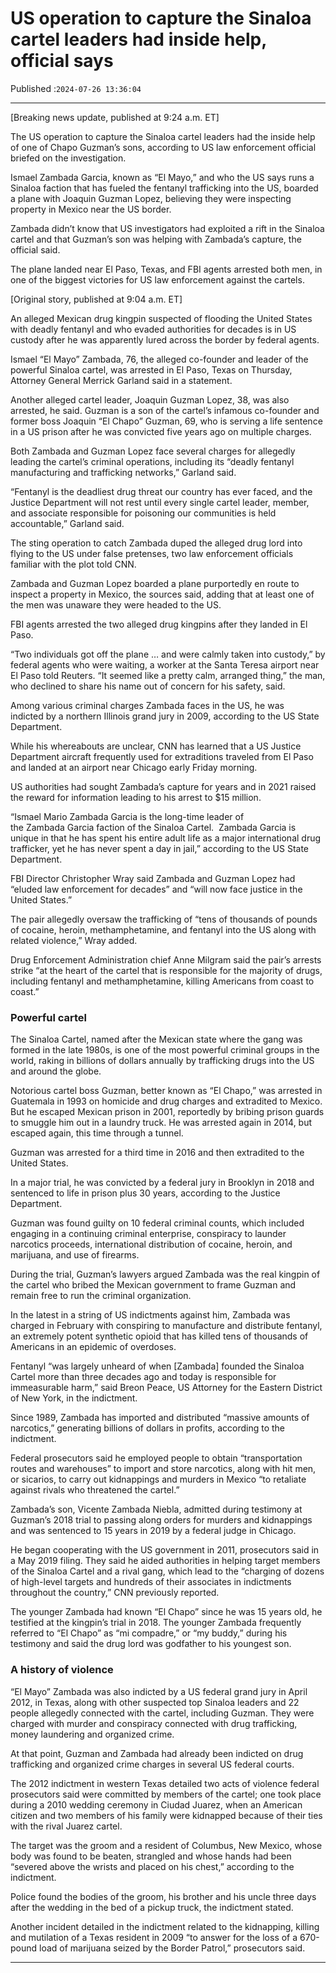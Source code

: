 # US operation to capture the Sinaloa cartel leaders had inside help, official says

Published :`2024-07-26 13:36:04`

---

[Breaking news update, published at 9:24 a.m. ET]

The US operation to capture the Sinaloa cartel leaders had the inside help of one of Chapo Guzman’s sons, according to US law enforcement official briefed on the investigation.

Ismael Zambada Garcia, known as “El Mayo,” and who the US says runs a Sinaloa faction that has fueled the fentanyl trafficking into the US, boarded a plane with Joaquin Guzman Lopez, believing they were inspecting property in Mexico near the US border.

Zambada didn’t know that US investigators had exploited a rift in the Sinaloa cartel and that Guzman’s son was helping with Zambada’s capture, the official said.

The plane landed near El Paso, Texas, and FBI agents arrested both men, in one of the biggest victories for US law enforcement against the cartels.

[Original story, published at 9:04 a.m. ET]

An alleged Mexican drug kingpin suspected of flooding the United States with deadly fentanyl and who evaded authorities for decades is in US custody after he was apparently lured across the border by federal agents.

Ismael “El Mayo” Zambada, 76, the alleged co-founder and leader of the powerful Sinaloa cartel, was arrested in El Paso, Texas on Thursday, Attorney General Merrick Garland said in a statement.

Another alleged cartel leader, Joaquin Guzman Lopez, 38, was also arrested, he said. Guzman is a son of the cartel’s infamous co-founder and former boss Joaquin “El Chapo” Guzman, 69, who is serving a life sentence in a US prison after he was convicted five years ago on multiple charges.

Both Zambada and Guzman Lopez face several charges for allegedly leading the cartel’s criminal operations, including its “deadly fentanyl manufacturing and trafficking networks,” Garland said.

“Fentanyl is the deadliest drug threat our country has ever faced, and the Justice Department will not rest until every single cartel leader, member, and associate responsible for poisoning our communities is held accountable,” Garland said.

The sting operation to catch Zambada duped the alleged drug lord into flying to the US under false pretenses, two law enforcement officials familiar with the plot told CNN.

Zambada and Guzman Lopez boarded a plane purportedly en route to inspect a property in Mexico, the sources said, adding that at least one of the men was unaware they were headed to the US.

FBI agents arrested the two alleged drug kingpins after they landed in El Paso.

“Two individuals got off the plane … and were calmly taken into custody,” by federal agents who were waiting, a worker at the Santa Teresa airport near El Paso told Reuters. “It seemed like a pretty calm, arranged thing,” the man, who declined to share his name out of concern for his safety, said.

Among various criminal charges Zambada faces in the US, he was indicted by a northern Illinois grand jury in 2009, according to the US State Department.

While his whereabouts are unclear, CNN has learned that a US Justice Department aircraft frequently used for extraditions traveled from El Paso and landed at an airport near Chicago early Friday morning.

US authorities had sought Zambada’s capture for years and in 2021 raised the reward for information leading to his arrest to $15 million.

“Ismael Mario Zambada Garcia is the long-time leader of the Zambada Garcia faction of the Sinaloa Cartel.  Zambada Garcia is unique in that he has spent his entire adult life as a major international drug trafficker, yet he has never spent a day in jail,” according to the US State Department.

FBI Director Christopher Wray said Zambada and Guzman Lopez had “eluded law enforcement for decades” and “will now face justice in the United States.”

The pair allegedly oversaw the trafficking of “tens of thousands of pounds of cocaine, heroin, methamphetamine, and fentanyl into the US along with related violence,” Wray added.

Drug Enforcement Administration chief Anne Milgram said the pair’s arrests strike “at the heart of the cartel that is responsible for the majority of drugs, including fentanyl and methamphetamine, killing Americans from coast to coast.”

### Powerful cartel

The Sinaloa Cartel, named after the Mexican state where the gang was formed in the late 1980s, is one of the most powerful criminal groups in the world, raking in billions of dollars annually by trafficking drugs into the US and around the globe.

Notorious cartel boss Guzman, better known as “El Chapo,” was arrested in Guatemala in 1993 on homicide and drug charges and extradited to Mexico. But he escaped Mexican prison in 2001, reportedly by bribing prison guards to smuggle him out in a laundry truck. He was arrested again in 2014, but escaped again, this time through a tunnel.

Guzman was arrested for a third time in 2016 and then extradited to the United States.

In a major trial, he was convicted by a federal jury in Brooklyn in 2018 and sentenced to life in prison plus 30 years, according to the Justice Department.

Guzman was found guilty on 10 federal criminal counts, which included engaging in a continuing criminal enterprise, conspiracy to launder narcotics proceeds, international distribution of cocaine, heroin, and marijuana, and use of firearms.

During the trial, Guzman’s lawyers argued Zambada was the real kingpin of the cartel who bribed the Mexican government to frame Guzman and remain free to run the criminal organization.

In the latest in a string of US indictments against him, Zambada was charged in February with conspiring to manufacture and distribute fentanyl, an extremely potent synthetic opioid that has killed tens of thousands of Americans in an epidemic of overdoses.

Fentanyl “was largely unheard of when [Zambada] founded the Sinaloa Cartel more than three decades ago and today is responsible for immeasurable harm,” said Breon Peace, US Attorney for the Eastern District of New York, in the indictment.

Since 1989, Zambada has imported and distributed “massive amounts of narcotics,” generating billions of dollars in profits, according to the indictment.

Federal prosecutors said he employed people to obtain “transportation routes and warehouses” to import and store narcotics, along with hit men, or sicarios, to carry out kidnappings and murders in Mexico “to retaliate against rivals who threatened the cartel.”

Zambada’s son, Vicente Zambada Niebla, admitted during testimony at Guzman’s 2018 trial to passing along orders for murders and kidnappings and was sentenced to 15 years in 2019 by a federal judge in Chicago.

He began cooperating with the US government in 2011, prosecutors said in a May 2019 filing. They said he aided authorities in helping target members of the Sinaloa Cartel and a rival gang, which lead to the “charging of dozens of high-level targets and hundreds of their associates in indictments throughout the country,” CNN previously reported.

The younger Zambada had known “El Chapo” since he was 15 years old, he testified at the kingpin’s trial in 2018. The younger Zambada frequently referred to “El Chapo” as “mi compadre,” or “my buddy,” during his testimony and said the drug lord was godfather to his youngest son.

### A history of violence

“El Mayo” Zambada was also indicted by a US federal grand jury in April 2012, in Texas, along with other suspected top Sinaloa leaders and 22 people allegedly connected with the cartel, including Guzman. They were charged with murder and conspiracy connected with drug trafficking, money laundering and organized crime.

At that point, Guzman and Zambada had already been indicted on drug trafficking and organized crime charges in several US federal courts.

The 2012 indictment in western Texas detailed two acts of violence federal prosecutors said were committed by members of the cartel; one took place during a 2010 wedding ceremony in Ciudad Juarez, when an American citizen and two members of his family were kidnapped because of their ties with the rival Juarez cartel.

The target was the groom and a resident of Columbus, New Mexico, whose body was found to be beaten, strangled and whose hands had been “severed above the wrists and placed on his chest,” according to the indictment.

Police found the bodies of the groom, his brother and his uncle three days after the wedding in the bed of a pickup truck, the indictment stated.

Another incident detailed in the indictment related to the kidnapping, killing and mutilation of a Texas resident in 2009 “to answer for the loss of a 670-pound load of marijuana seized by the Border Patrol,” prosecutors said.

---


